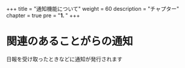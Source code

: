 +++
title = "通知機能について"
weight = 60
description = "チャプター"
chapter = true
pre = "<b>1. </b>"
+++

# 関連のあることがらの通知

日報を受け取ったときなどに通知が発行されます